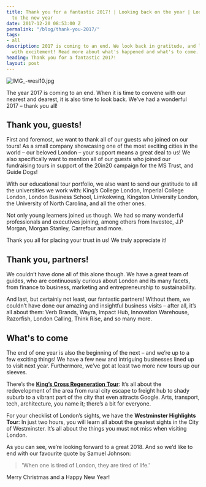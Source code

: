 ```yaml
---
title: Thank you for a fantastic 2017! | Looking back on the year | Looking forward
  to the new year
date: 2017-12-20 08:53:00 Z
permalink: "/blog/thank-you-2017/"
tags:
- all
description: 2017 is coming to an end. We look back in gratitude, and look forward
  with excitement! Read more about what's happened and what's to come.
heading: Thank you for a fantastic 2017!
layout: post
---
```


![IMG_-wesi10.jpg](/uploads/IMG_-wesi10.jpg)

The year 2017 is coming to an end. When it is time to convene with our nearest and dearest, it is also time to look back. We’ve had a wonderful 2017 –  thank you all!

## Thank you, guests!

First and foremost, we want to thank all of our guests who joined on our tours! As a small company showcasing one of the most exciting cities in the world – our beloved London – your support means a great deal to us! We also specifically want to mention all of our guests who joined our fundraising tours in support of the 20in20 campaign for the MS Trust, and Guide Dogs!

With our educational tour portfolio, we also want to send our gratitude to all the universities we work with: King’s College London, Imperial College London, London Business School, Limkokwing, Kingston University London, the University of North Carolina, and all the other ones. 

Not only young learners joined us though. We had so many wonderful professionals and executives joining, among others from Investec, J.P Morgan, Morgan Stanley, Carrefour and more.

Thank you all for placing your trust in us! We truly appreciate it!

## Thank you, partners!

We couldn’t have done all of this alone though. We have a great team of guides, who are continuously curious about London and its many facets, from finance to business, marketing and entrepreneurship to sustainability. 

And last, but certainly not least, our fantastic partners! Without them, we couldn’t have done our amazing and insightful business visits – after all, it’s all about them: Verb Brands, Wayra, Impact Hub, Innovation Warehouse, Razorfish, London Calling, Think Rise, and so many more.

## What's to come

The end of one year is also the beginning of the next – and we’re up to a few exciting things! We have a few new and intriguing businesses lined up to visit next year. Furthermore, we’ve got at least two more new tours up our sleeves.

There’s the **[King’s Cross Regeneration Tour](https://www.insider-london.co.uk/tours/kings-cross-regeneration/)**: It’s all about the redevelopment of the area from rural city escape to freight hub to shady suburb to a vibrant part of the city that even attracts Google. Arts, transport, tech, architecture, you name it; there’s a bit for everyone. 

For your checklist of London’s sights, we have the **Westminster Highlights Tour**: In just two hours, you will learn all about the greatest sights in the City of Westminster. It’s all about the things you must not miss when visiting London.

As you can see, we’re looking forward to a great 2018. And so we’d like to end with our favourite quote by Samuel Johnson:

> 'When one is tired of London, they are tired of life.'

Merry Christmas and a Happy New Year!